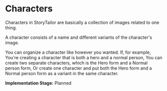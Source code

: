 # Characters

Characters in StoryTailor are basically a collection of images related to one thing.

A character consists of a name and different variants of the character's image.

You can organize a character like however you wanted. If, for example, You're creating 
a character that is both a hero and a normal person, You can create two separate 
characters, which is the Hero form and a Normal person form, Or create one character 
and put both the Hero form and a Normal person form as a variant in the same character.

**Implementation Stage:** Planned

